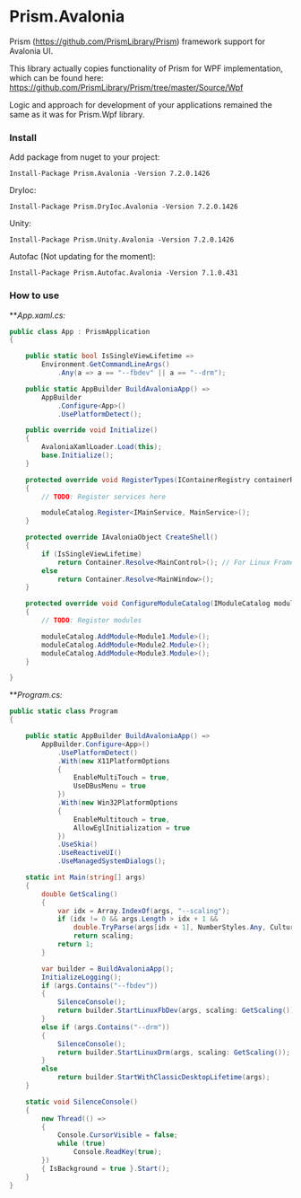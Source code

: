 # Prism.Avalonia
Prism (https://github.com/PrismLibrary/Prism) framework support for Avalonia UI.

This library actually copies functionality of Prism for WPF implementation, which can be found here:
https://github.com/PrismLibrary/Prism/tree/master/Source/Wpf
  
Logic and approach for development of your applications remained the same as it was for Prism.Wpf library. 

### Install
Add package from nuget to your project:

```
Install-Package Prism.Avalonia -Version 7.2.0.1426
```

DryIoc:
```
Install-Package Prism.DryIoc.Avalonia -Version 7.2.0.1426
```

Unity:
```
Install-Package Prism.Unity.Avalonia -Version 7.2.0.1426
```

Autofac (Not updating for the moment):
```
Install-Package Prism.Autofac.Avalonia -Version 7.1.0.431
```

### How to use

***App.xaml.cs:*
```csharp
public class App : PrismApplication
{

    public static bool IsSingleViewLifetime =>
        Environment.GetCommandLineArgs()
            .Any(a => a == "--fbdev" || a == "--drm");

    public static AppBuilder BuildAvaloniaApp() =>
        AppBuilder
            .Configure<App>()
            .UsePlatformDetect();

    public override void Initialize()
    {
        AvaloniaXamlLoader.Load(this);
        base.Initialize();
    }

    protected override void RegisterTypes(IContainerRegistry containerRegistry)
    {
        // TODO: Register services here

        moduleCatalog.Register<IMainService, MainService>();
    }

    protected override IAvaloniaObject CreateShell()
    {
        if (IsSingleViewLifetime)
            return Container.Resolve<MainControl>(); // For Linux Framebuffer or DRM
        else
            return Container.Resolve<MainWindow>();
    }

    protected override void ConfigureModuleCatalog(IModuleCatalog moduleCatalog)
    {
        // TODO: Register modules

        moduleCatalog.AddModule<Module1.Module>();
        moduleCatalog.AddModule<Module2.Module>();
        moduleCatalog.AddModule<Module3.Module>();
	}

}
```

***Program.cs:*
```csharp
public static class Program
{

    public static AppBuilder BuildAvaloniaApp() => 
        AppBuilder.Configure<App>()
            .UsePlatformDetect()
            .With(new X11PlatformOptions
            {
                EnableMultiTouch = true,
                UseDBusMenu = true
            })
            .With(new Win32PlatformOptions
            {
                EnableMultitouch = true,
                AllowEglInitialization = true
            })
            .UseSkia()
            .UseReactiveUI()
            .UseManagedSystemDialogs();

    static int Main(string[] args)
    {
        double GetScaling()
        {
            var idx = Array.IndexOf(args, "--scaling");
            if (idx != 0 && args.Length > idx + 1 &&
                double.TryParse(args[idx + 1], NumberStyles.Any, CultureInfo.InvariantCulture, out var scaling))
                return scaling;
            return 1;
        }

        var builder = BuildAvaloniaApp();
        InitializeLogging();
        if (args.Contains("--fbdev"))
        {
            SilenceConsole();
            return builder.StartLinuxFbDev(args, scaling: GetScaling());
        }
        else if (args.Contains("--drm"))
        {
            SilenceConsole();
            return builder.StartLinuxDrm(args, scaling: GetScaling());
        }
        else
            return builder.StartWithClassicDesktopLifetime(args);
    }

    static void SilenceConsole()
    {
        new Thread(() =>
        {
            Console.CursorVisible = false;
            while (true)
                Console.ReadKey(true);
        })
        { IsBackground = true }.Start();
    }
}
```
